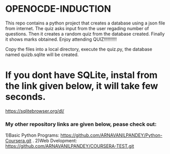 # OPENOCDE-INDUCTION
This repo contains a python project that creates a database using a json file from internet. The quiz asks input from the user regading number of questions. Then it creates a 
random quiz from the database created. Finally it shows marks obtained. Enjoy attending QUIZ!!!!!!!!!!

Copy the files into a local directory, execute the quiz.py, the database named quizb.sqlite will be created. 
# If you dont have SQLite, instal from the link given below, it will take few seconds.

https://sqlitebrowser.org/dl/

### My other repository links are given below, pease check out:
1)Basic Python Programs: https://github.com/ARNAVANILPANDEY/Python-Coursera.git .
2)Web Dvelopment: https://github.com/ARNAVANILPANDEY/COURSERA-TEST.git

